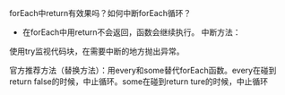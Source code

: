 forEach中return有效果吗？如何中断forEach循环？
- 在forEach中用return不会返回，函数会继续执行。
中断方法：

使用try监视代码块，在需要中断的地方抛出异常。

官方推荐方法（替换方法）：用every和some替代forEach函数。every在碰到return false的时候，中止循环。some在碰到return ture的时候，中止循环